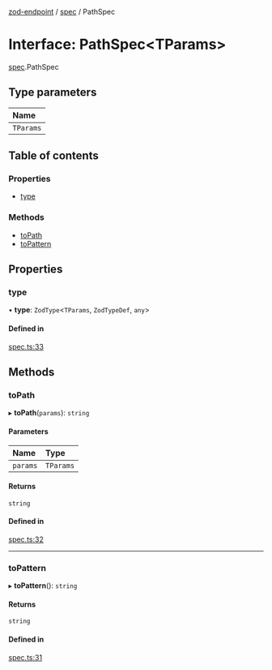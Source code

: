 [zod-endpoint](../README.md) / [spec](../modules/spec.md) / PathSpec

# Interface: PathSpec<TParams\>

[spec](../modules/spec.md).PathSpec

## Type parameters

| Name |
| :------ |
| `TParams` |

## Table of contents

### Properties

- [type](spec.PathSpec.md#type)

### Methods

- [toPath](spec.PathSpec.md#topath)
- [toPattern](spec.PathSpec.md#topattern)

## Properties

### type

• **type**: `ZodType`<`TParams`, `ZodTypeDef`, `any`\>

#### Defined in

[spec.ts:33](https://github.com/lorefnon/zod-endpoint/blob/c9af7ef/src/spec.ts#L33)

## Methods

### toPath

▸ **toPath**(`params`): `string`

#### Parameters

| Name | Type |
| :------ | :------ |
| `params` | `TParams` |

#### Returns

`string`

#### Defined in

[spec.ts:32](https://github.com/lorefnon/zod-endpoint/blob/c9af7ef/src/spec.ts#L32)

___

### toPattern

▸ **toPattern**(): `string`

#### Returns

`string`

#### Defined in

[spec.ts:31](https://github.com/lorefnon/zod-endpoint/blob/c9af7ef/src/spec.ts#L31)
